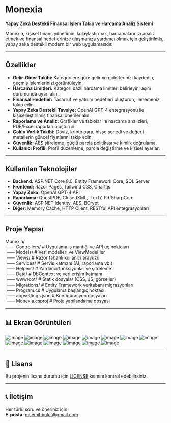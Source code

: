 # Monexia

**Yapay Zeka Destekli Finansal İşlem Takip ve Harcama Analiz Sistemi**

Monexia, kişisel finans yönetimini kolaylaştırmak, harcamalarınızı analiz etmek ve finansal hedeflerinize ulaşmanıza yardımcı olmak için geliştirilmiş, yapay zeka destekli modern bir web uygulamasıdır.

---

## Özellikler

- **Gelir-Gider Takibi:** Kategorilere göre gelir ve giderlerinizi kaydedin, geçmiş işlemlerinizi görüntüleyin.
- **Harcama Limitleri:** Kategori bazlı harcama limitleri belirleyin, aşım durumunda uyarı alın.
- **Finansal Hedefler:** Tasarruf ve yatırım hedefleri oluşturun, ilerlemenizi takip edin.
- **Yapay Zeka Destekli Tavsiye:** OpenAI GPT-4 entegrasyonu ile kişiselleştirilmiş finansal öneriler alın.
- **Raporlama ve Analiz:** Grafikler ve tablolar ile harcama analizleri, PDF/Excel raporları oluşturun.
- **Çoklu Varlık Takibi:** Döviz, kripto para, hisse senedi ve değerli metallerin güncel fiyatlarını takip edin.
- **Güvenlik:** AES şifreleme, güçlü parola politikası ve kimlik doğrulama.
- **Kullanıcı Profili:** Profil düzenleme, parola değiştirme ve kişisel ayarlar.

---

##  Kullanılan Teknolojiler

- **Backend:** ASP.NET Core 8.0, Entity Framework Core, SQL Server
- **Frontend:** Razor Pages, Tailwind CSS, Chart.js
- **Yapay Zeka:** OpenAI GPT-4 API
- **Raporlama:** QuestPDF, ClosedXML, iText7, PdfSharpCore
- **Güvenlik:** ASP.NET Identity, AES, BCrypt
- **Diğer:** Memory Cache, HTTP Client, RESTful API entegrasyonları

---

##  Proje Yapısı
Monexia/     
├── Controllers/       # Uygulama iş mantığı ve API uç noktaları     
├── Models/            # Veri modelleri ve ViewModel'ler    
├── Views/             # Razor tabanlı kullanıcı arayüzü     
├── Services/          # Servis katmanı (AI, raporlama vb.)    
├── Helpers/           # Yardımcı fonksiyonlar ve şifreleme    
├── Data/              # DbContext ve veri erişim katmanı    
├── wwwroot/           # Statik dosyalar (CSS, JS, görseller)    
├── Migrations/        # Entity Framework veritabanı migrasyonları    
├── Program.cs         # Uygulama başlangıç noktası    
├── appsettings.json   # Konfigürasyon dosyaları    
└── Monexia.csproj     # Proje yapılandırma dosyası    



---


## 📊 Ekran Görüntüleri
![image](https://github.com/user-attachments/assets/b3cd491f-ce3f-4ce3-8bdc-4396e7ef6ea8)
![image](https://github.com/user-attachments/assets/e6aa2b7f-aaee-4a65-809d-d32c1e7a0b3c)
![image](https://github.com/user-attachments/assets/e7376e32-0bf6-4d8f-8d0f-2635845b7dfe)
![image](https://github.com/user-attachments/assets/fda3b0cc-5b26-4075-b7b9-f54e75570184)
![image](https://github.com/user-attachments/assets/ed76b183-6319-463e-ac9d-2d9679cc652e)
![image](https://github.com/user-attachments/assets/0052af01-8368-44fc-8acb-5799e6af7387)
![image](https://github.com/user-attachments/assets/d1833297-5512-426d-a8d7-82bca3e10d61)
![image](https://github.com/user-attachments/assets/65507b0b-c69b-4716-88a5-8a9cdf869100)
![image](https://github.com/user-attachments/assets/c4ebf01d-3e62-47f7-af3f-95b4ba17e1ce)
![image](https://github.com/user-attachments/assets/0a744441-0832-452e-991b-975a6332c8ad)
![image](https://github.com/user-attachments/assets/a16bfd40-ad62-443f-b6eb-6c59adf08bde)
![image](https://github.com/user-attachments/assets/bdbc6670-957b-404b-b1d3-f226b5e9451b)
![image](https://github.com/user-attachments/assets/40ebeb49-d78b-4b27-ba9c-95e4573a938f)
![image](https://github.com/user-attachments/assets/b910941d-d6e4-484b-b6f8-3429e16f0c80)


---


## 📄 Lisans

Bu projenin lisans durumu için [LICENSE](LICENSE) kısmını kontrol edebilirsiniz.

---

## 📞 İletişim

Her türlü soru ve öneriniz için:  
**E-posta:** msemihbulut@gmail.com
